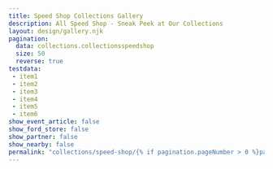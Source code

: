 ```yaml
---
title: Speed Shop Collections Gallery
description: All Speed Shop - Sneak Peek at Our Collections
layout: design/gallery.njk
pagination:
  data: collections.collectionsspeedshop
  size: 50
  reverse: true
testdata:
 - item1
 - item2
 - item3
 - item4
 - item5
 - item6
show_event_article: false
show_ford_store: false
show_partner: false
show_nearby: false
permalink: "collections/speed-shop/{% if pagination.pageNumber > 0 %}page-{{ pagination.pageNumber + 1 }}/{% endif %}index.html"
---
```


